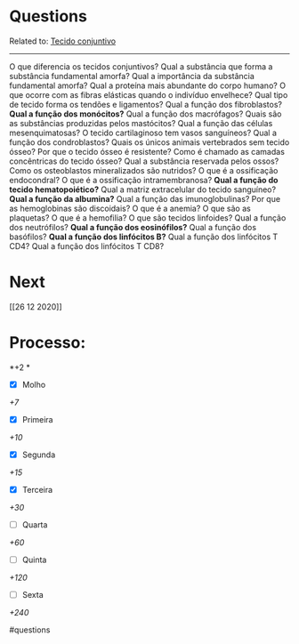 # Questions
Related to: [Tecido conjuntivo](Tecido%20conjuntivo.md)

---

O que diferencia os tecidos conjuntivos?
Qual a substância que forma a substância fundamental amorfa?
Qual a importância da substância fundamental amorfa?
Qual a proteína mais abundante do corpo humano?
O que ocorre com as fibras elásticas quando o indivíduo envelhece?
Qual tipo de tecido forma os tendões e ligamentos?
Qual a função dos fibroblastos?
**Qual a função dos monócitos?**
Qual a função dos macrófagos?
Quais são as substâncias produzidas pelos mastócitos?
Qual a função das células mesenquimatosas?
O tecido cartilaginoso tem vasos sanguíneos?
Qual a função dos condroblastos?
Quais os únicos animais vertebrados	sem tecido ósseo?
Por que o tecido ósseo é resistente?
Como é chamado as camadas concêntricas do tecido ósseo?
Qual a substância reservada pelos ossos?
Como os osteoblastos mineralizados são nutridos?
O que é a ossificação endocondral?
O que é a ossificação intramembranosa?
**Qual a função do tecido hematopoiético?**
Qual a matriz extracelular do tecido sanguíneo?
**Qual a função da albumina?**
Qual a função das imunoglobulinas?
Por que as hemoglobinas são discoidais?
O que é a anemia?
O que são as plaquetas?
O que é a hemofilia?
O que são tecidos linfoides?
Qual a função dos neutrófilos?
**Qual a função dos eosinófilos?**
Qual a função dos basófilos?
**Qual a função dos linfócitos B?**
Qual a função dos linfócitos T CD4?
Qual a função dos linfócitos T CD8?


# Next
[[26 12 2020]]
# Processo:
*+2 *

- [x] Molho  

*+7* 

- [x] Primeira 

*+10* 

- [x] Segunda

*+15* 

- [x] Terceira 

*+30* 

- [ ] Quarta 

*+60* 

- [ ] Quinta 

*+120* 

- [ ] Sexta 

*+240* 


#questions